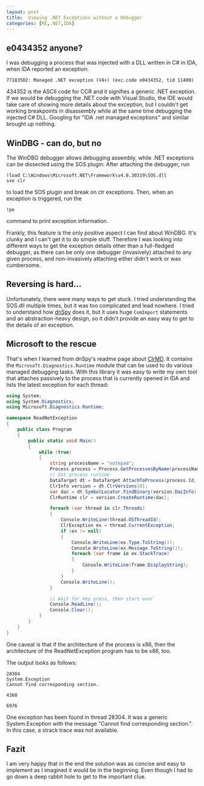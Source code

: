 ```yaml
---
layout: post
title:  Viewing .NET Exceptions without a Debugger
categories: [RE,.NET,IDA]
---
```

## e0434352 anyone?
I was debugging a process that was injected with a DLL written in C# in IDA, when IDA reported an exception:

```
771835D2: Managed .NET exception (V4+) (exc.code e0434352, tid 11400)
```

434352 is the ASCII code for CCR and it signifies a generic .NET exception. If we would be debugging the .NET code with Visual Studio, the IDE would take care of showing more details about the exception, but I couldn't get working breakpoints in disassembly while at the same time debugging the injected C# DLL. Googling for "IDA .net managed exceptions" and similar brought up nothing.

## WinDBG - can do, but no
The WinDBG debugger allows debugging assembly, while .NET exceptions can be dissected using the SOS plugin:
After attaching the debugger, run
```
!load C:\Windows\Microsoft.NET\Framework\v4.0.30319\SOS.dll
sxe clr
```
to load the SOS plugin and break on clr exceptions. Then, when an exception is triggered, run the

```
!pe
```

command to print exception information.

Frankly, this feature is the only positive aspect I can find about WinDBG. It's clunky and I can't get it to do simple stuff. Therefore I was looking into different ways to get the exception details other than a full-fledged debugger, as there can be only one debugger (invasively) attached to any given process, and non-invasively attaching either didn't work or was cumbersome.

## Reversing is hard...
Unfortunately, there were many ways to get stuck. I tried understanding the SOS.dll multiple times, but it was too complicated and lead nowhere. I tried to understand how [dnSpy](https://github.com/0xd4d/dnSpy) does it, but it uses huge `ComImport` statements and an abstraction-heavy design, so it didn't provide an easy way to get to the details of an exception.

## Microsoft to the rescue
That's when I learned from dnSpy's readme page about [ClrMD](https://github.com/microsoft/clrmd). It contains the `Microsoft.Diagnostics.Runtime` module that can be used to do various managed debugging tasks. With this library it was easy to write my own tool that attaches passively to the process that is currently opened in IDA and lists the latest exception for each thread:

```c#
using System;
using System.Diagnostics;
using Microsoft.Diagnostics.Runtime;

namespace ReadNetException
{
    public class Program
    {
        public static void Main()
        {
            while (true)
            {
                string processName = "notepad";
                Process process = Process.GetProcessesByName(processName)[0];
                // Get process runtime
                DataTarget dt = DataTarget.AttachToProcess(process.Id, 500, AttachFlag.Passive);
                ClrInfo version = dt.ClrVersions[0];
                var dac = dt.SymbolLocator.FindBinary(version.DacInfo);
                ClrRuntime clr = version.CreateRuntime(dac);

                foreach (var thread in clr.Threads)
                {
                    Console.WriteLine(thread.OSThreadId);
                    ClrException ex = thread.CurrentException;
                    if (ex != null)
                    {
                        Console.WriteLine(ex.Type.ToString());
                        Console.WriteLine(ex.Message.ToString());
                        foreach (var frame in ex.StackTrace)
                        {
                            Console.WriteLine(frame.DisplayString);
                        }
                    }
                    Console.WriteLine();
                }

                // Wait for key press, then start over
                Console.ReadLine();
                Console.Clear();
            }
        }
    }
}
```

One caveat is that if the architecture of the process is x86, then the architecture of the ReadNetException program has to be x86, too.

The output looks as follows:

```
28304
System.Exception
Cannot find corresponding section.

4360

6976
```
One exception has been found in thread 28304. It was a generic System.Exception with the message "Cannot find corresponding section.". In this case, a strack trace was not available.

## Fazit
I am very happy that in the end the solution was as concise and easy to implement as I imagined it would be in the beginning. Even though I had to go down a deep rabbit hole to get to the important clue.